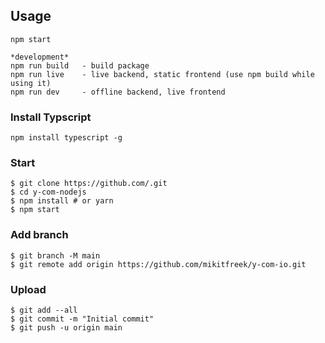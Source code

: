 ## Usage

```
npm start

*development*
npm run build   - build package
npm run live    - live backend, static frontend (use npm build while using it)
npm run dev     - offline backend, live frontend
```

### Install Typscript

```
npm install typescript -g
```

### Start

```
$ git clone https://github.com/.git
$ cd y-com-nodejs
$ npm install # or yarn
$ npm start
```

### Add branch
```
$ git branch -M main
$ git remote add origin https://github.com/mikitfreek/y-com-io.git
```

### Upload

```
$ git add --all
$ git commit -m "Initial commit"
$ git push -u origin main
```